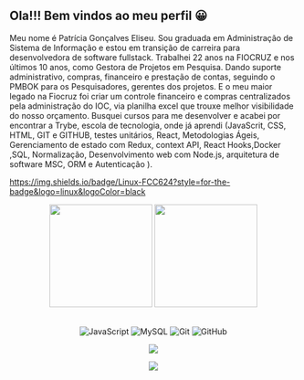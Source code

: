 ## Ola!!! Bem vindos ao meu perfil 😀

Meu nome é Patrícia Gonçalves Eliseu. Sou graduada em Administração de Sistema de Informação e estou em transição de carreira para desenvolvedora de software fullstack.
Trabalhei 22 anos na FIOCRUZ e nos últimos 10 anos, como Gestora de Projetos em Pesquisa. Dando suporte administrativo, compras, financeiro e prestação de contas, seguindo o PMBOK para os Pesquisadores, gerentes dos projetos. E o meu maior legado na Fiocruz foi criar um controle financeiro e compras centralizados pela administração do IOC, via planilha excel que trouxe melhor visibilidade do nosso orçamento. 
Busquei cursos para me desenvolver e acabei por encontrar a Trybe, escola de tecnologia, onde já aprendi (JavaScrit, CSS, HTML, GIT e GITHUB, testes unitários, React, Metodologias Ágeis, Gerenciamento de estado com Redux, context API, React Hooks,Docker ,SQL, Normalização, Desenvolvimento web com Node.js, arquitetura de software MSC, ORM e Autenticação ).

https://img.shields.io/badge/Linux-FCC624?style=for-the-badge&logo=linux&logoColor=black
<br>

<!-- GITHUB STATUS -->
<div align="center">
  <img height="180em" src="https://github-readme-stats.vercel.app/api?username=patriciaEliseu&show_icons=true&theme=cobalt&include_all_commits=true&count_private=true"/>
  <img height="180em" src="https://github-readme-stats.vercel.app/api/top-langs/?username=patriciaEliseu&layout=compact&langs_count=10&theme=dark"/>

  <!-- TEMAS: dark, radical, merko, gruvbox, tokyonight, onedark, cobalt, synthwave, highcontrast, dracula -->
</div>

<br>

<!-- TECNOLOGIAS -->
<div align="center">

![JavaScript](https://img.shields.io/badge/-JavaScript-black?style=flat-square&logo=javascript)
![MySQL](https://img.shields.io/badge/-MySQL-black?style=flat-square&logo=mysql)
![Git](https://img.shields.io/badge/-Git-black?style=flat-square&logo=git)
![GitHub](https://img.shields.io/badge/-GitHub-181717?style=flat-square&logo=github)

</div>

<!-- REDES SOCIAIS -->
<div align="center">
 <a href="https://www.linkedin.com/in/patriciaeliseupge/" target="_blank"><img src="https://img.shields.io/badge/-LinkedIn-%230077B5?style=for-the-badge&logo=linkedin&logoColor=white" target="_blank"></a>  
  
  
  ![](https://visitor-badge.glitch.me/badge?page_id=patriciaElise)
</div>
